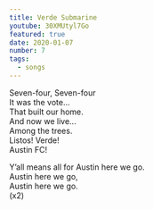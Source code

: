 ```yaml
---
title: Verde Submarine
youtube: 30XMUtyl7Go
featured: true
date: 2020-01-07
number: 7
tags:
  - songs
---
```


Seven-four, Seven-four <br>
It was the vote... <br>
That built our home. <br>
And now we live... <br>
Among the trees. <br>
Listos! Verde! <br>
Austin FC! <br>

Y’all means all for Austin here we go. <br>
Austin here we go, <br>
Austin here we go. <br>
(x2)

